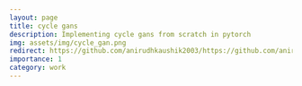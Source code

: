 ```yaml
---
layout: page
title: cycle gans 
description: Implementing cycle gans from scratch in pytorch
img: assets/img/cycle_gan.png
redirect: https://github.com/anirudhkaushik2003/https://github.com/anirudhkaushik2003/Cycle-GANs-from-scratch
importance: 1
category: work
---
```

